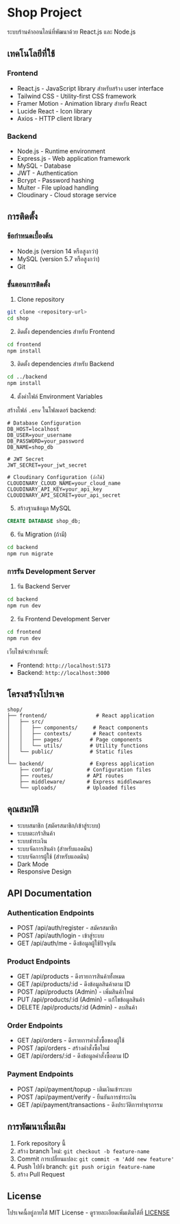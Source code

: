 # Shop Project

ระบบร้านค้าออนไลน์ที่พัฒนาด้วย React.js และ Node.js

## เทคโนโลยีที่ใช้

### Frontend
- React.js - JavaScript library สำหรับสร้าง user interface
- Tailwind CSS - Utility-first CSS framework
- Framer Motion - Animation library สำหรับ React
- Lucide React - Icon library
- Axios - HTTP client library

### Backend
- Node.js - Runtime environment
- Express.js - Web application framework
- MySQL - Database
- JWT - Authentication
- Bcrypt - Password hashing
- Multer - File upload handling
- Cloudinary - Cloud storage service

## การติดตั้ง

### ข้อกำหนดเบื้องต้น
- Node.js (version 14 หรือสูงกว่า)
- MySQL (version 5.7 หรือสูงกว่า)
- Git

### ขั้นตอนการติดตั้ง

1. Clone repository
```bash
git clone <repository-url>
cd shop
```

2. ติดตั้ง dependencies สำหรับ Frontend
```bash
cd frontend
npm install
```

3. ติดตั้ง dependencies สำหรับ Backend
```bash
cd ../backend
npm install
```

4. ตั้งค่าไฟล์ Environment Variables

สร้างไฟล์ `.env` ในโฟลเดอร์ backend:
```env
# Database Configuration
DB_HOST=localhost
DB_USER=your_username
DB_PASSWORD=your_password
DB_NAME=shop_db

# JWT Secret
JWT_SECRET=your_jwt_secret

# Cloudinary Configuration (ถ้าใช้)
CLOUDINARY_CLOUD_NAME=your_cloud_name
CLOUDINARY_API_KEY=your_api_key
CLOUDINARY_API_SECRET=your_api_secret
```

5. สร้างฐานข้อมูล MySQL
```sql
CREATE DATABASE shop_db;
```

6. รัน Migration (ถ้ามี)
```bash
cd backend
npm run migrate
```

### การรัน Development Server

1. รัน Backend Server
```bash
cd backend
npm run dev
```

2. รัน Frontend Development Server
```bash
cd frontend
npm run dev
```

เว็บไซต์จะทำงานที่:
- Frontend: `http://localhost:5173`
- Backend: `http://localhost:3000`

## โครงสร้างโปรเจค

```
shop/
├── frontend/                # React application
│   ├── src/
│   │   ├── components/     # React components
│   │   ├── contexts/       # React contexts
│   │   ├── pages/         # Page components
│   │   └── utils/         # Utility functions
│   └── public/            # Static files
│
└── backend/               # Express application
    ├── config/           # Configuration files
    ├── routes/           # API routes
    ├── middleware/       # Express middlewares
    └── uploads/          # Uploaded files
```

## คุณสมบัติ

- ระบบสมาชิก (สมัครสมาชิก/เข้าสู่ระบบ)
- ระบบตะกร้าสินค้า
- ระบบชำระเงิน
- ระบบจัดการสินค้า (สำหรับแอดมิน)
- ระบบจัดการผู้ใช้ (สำหรับแอดมิน)
- Dark Mode
- Responsive Design

## API Documentation

### Authentication Endpoints
- POST /api/auth/register - สมัครสมาชิก
- POST /api/auth/login - เข้าสู่ระบบ
- GET /api/auth/me - ดึงข้อมูลผู้ใช้ปัจจุบัน

### Product Endpoints
- GET /api/products - ดึงรายการสินค้าทั้งหมด
- GET /api/products/:id - ดึงข้อมูลสินค้าตาม ID
- POST /api/products (Admin) - เพิ่มสินค้าใหม่
- PUT /api/products/:id (Admin) - แก้ไขข้อมูลสินค้า
- DELETE /api/products/:id (Admin) - ลบสินค้า

### Order Endpoints
- GET /api/orders - ดึงรายการคำสั่งซื้อของผู้ใช้
- POST /api/orders - สร้างคำสั่งซื้อใหม่
- GET /api/orders/:id - ดึงข้อมูลคำสั่งซื้อตาม ID

### Payment Endpoints
- POST /api/payment/topup - เติมเงินเข้าระบบ
- POST /api/payment/verify - ยืนยันการชำระเงิน
- GET /api/payment/transactions - ดึงประวัติการทำธุรกรรม

## การพัฒนาเพิ่มเติม

1. Fork repository นี้
2. สร้าง branch ใหม่: `git checkout -b feature-name`
3. Commit การเปลี่ยนแปลง: `git commit -m 'Add new feature'`
4. Push ไปยัง branch: `git push origin feature-name`
5. สร้าง Pull Request

## License

โปรเจคนี้อยู่ภายใต้ MIT License - ดูรายละเอียดเพิ่มเติมได้ที่ [LICENSE](LICENSE)

